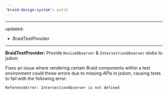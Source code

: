 ```yaml
---
'braid-design-system': patch
---
```


---
updated:
  - BraidTestProvider
---

**BraidTestProvider:** Provide `ResizeObserver` & `IntersectionObserver` stubs to jsdom

Fixes an issue where rendering certain Braid components within a test environment could throw errors due to missing APIs in jsdom, causing tests to fail with the following error:

```
ReferenceError: IntersectionObserver is not defined
```
